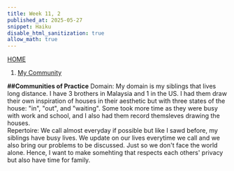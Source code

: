 ```yaml
---
title: Week 11, 2
published_at: 2025-05-27
snippet: Haiku
disable_html_sanitization: true
allow_math: true
---
```


[HOME](https://kc-yeo-creative-co-37.deno.dev/)

1. [My Community](#C)

**##Communities of Practice**
Domain:
  My domain is my siblings that lives long distance. I have 3 brothers in Malaysia and 1 in the US. I had them draw their own inspiration of houses in their aesthetic but with three states of the house: "in", "out", and "waiting". Some took more time as they were busy with work and school, and I also had them record themsleves drawing the houses.
<br>
Repertoire:
  We call almost everyday if possible but like I sawd before, my siblings have busy lives. We update on our lives everytime we call and we also bring our problems to be discussed. Just so we don't face the world alone. Hence, I want to make somehting that respects each others' privacy but also have time for family.

<br>
<br>